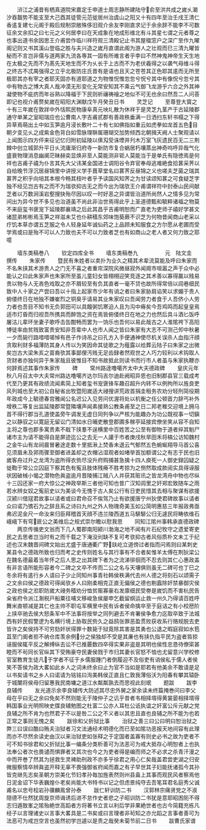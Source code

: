 <!-- { "loadSidebar": true } -->
　　浒江之浦昔有栖真道院宋嘉定壬申道士周志静所建陆守俞至洪共成之嵗乆潮汐吞齧势不能支至大己酉其徒管元范徙居州治虞山之阳又十有四年至治壬戌王清仁香逺复建七元阁于殿后规制崇敞殊侈旧观介余友李刚直求记于余余辞不能李不可数征余文余扣之曰七元之义何居李曰在天成象在地成形维北有斗其星七谓之元者尊之也事出道书余因思王介甫尝作临川祥符观三清殿记止书其屋楹窓户之深广至作九曜阁记则又书其溪山登临之胜与夫兴造之嵗月直谓此阁为游人之壮观而巳三清九曜皆秘而不言岂非儒与道两家九流各専其一固有所难言者乎李曰不然神鬼神帝生天生地在太极之先而不为髙先天地生而不为乆长于上古而不为老伏羲得之以袭气母维斗得之终古不忒禺强得之立乎北极防庄氏昔有是语也且天之苍苍其正色耶其逺而无所至极耶其亦有宰之者耶天固亦有道耶道之为物惟怳惟忽忽兮怳兮其中有像怳兮忽兮其中有物古之博大真人哉冲漠无形变化无常安知其不乘云气御飞龙游乎六合之外其神凝使物不疵疠而年谷熟以降福于下民则祈禳祷禬之地似不可无也余曰然吾二人问荅即记也视介甫赘矣嵗在昭阳大渊献戊午月癸丑日书
　　灵芝记
　　至尊登大寳之十有三年嵗在敦牂中外恬熙民物康阜真元坱圠散为休祥于是灵芝九茎产于古延陵郡通守单某之室昭瑞应也公曹南人字吉甫贰郡有善政秩垂满一日洒扫东轩书榻之下得异草焉萌出土中如玉笋逾月浸长敷叶二十有七如佛指如重云如虎拳如龙首五色目朝夕变见乆之成紫金色背白如雪脉理聨属珊瑚交加势倾西北朝揖天阙人士聚观请以上闻图示四方伻来征记忆归附初延陵以傃刄受诛堙井刋木万室飞灰遗民百无二三荆棘中创立城郭升平日乆流庸渐归府寺一新防市复合蜗居朽壤蒸出神奇呜呼异哉气化盛衰物理消息幽阒茫昧赫奕显焕非至人莫能测非钜人莫能当于是单氏有隐徳焉是何祥也吉甫子禧为仆言其先大父讳某金国进士调阳谷令弃官奉母逃难絶食拾葚采荠以自给晚节浮沉居昼锦里中讲授义学手葺草堂名曰葚荠反昼锦之义也嗟夫芝菌之瑞其葚荠之积乎向培其本根今畅其枝叶者乎予读国风知荠之为甘读颂知葚之可食疑芝字独不经见岂古有之而不为瑞欤抑古无之而今出为瑞欤王介甫谓祥符中封泰山民间献芝者以万数涧溪岩壑搜抉殆尽因以叹一时好恶之异谓皆治道所尚然人之情多见为常间出为异今世不多见也治道虽不尚此非治世焉得此乎上圣道德甄和毓粹诸福之物莫不来庭玺书褒宠下延陵郡襄靖之后此其昌乎吉甫明恕而广直老为吏师子禧好学甚文诸昆弟彬彬焉玉笋之祥滋未艾也仆耕穑东郊味饱葵蕨不识芝为何物昔闻商山老采以疗饥本草亦谓五芝服之令人轻身延年诚仙药之上品顾未知服食之方尔愿从老圃而受学焉或曰是殆不可以人力致也夫不可以力致者芝也有如商山之老人者又何力致之耶噫













　　墙东类稿巻八
　　钦定四库全书
　　墙东类稿巻九　　　　　元　陆文圭　撰传
　　朱家传
　　暨民有朱姓者以卖扑为业久之精其术辈流莫能及呼曰朱家而不名朱挟其术游贵人之门无不喜之者重帘深院风微昼寂外闻阛市喧嚣之声于众中必能认之曰此朱家声也朱家所至虽儿童妇女皆栩栩迎笑竞逐之其术善以寡得赢以贱易贵以物与人无吝色戏取之亦不屑较至有负其直者一毫不贷也故所得常倍以闾巷细民致中人十家之产尝曰吾以十指上起家市少年有诮之者曰朱家胁肩谄笑以求媚于贵人俯偻终日在地独不嫌崔烈之铜臭乎请易其业朱家叹曰吾闻劳力者食于人吾侪小人劳力者也吾目不知书无负郭田可以具饘粥饥寒迫人且为沟中瘠矣今吾鸡鸣而起皇皇焉适市灯昏而归视吾所携具而醉饱之资在焉皆俯偻终日在地之力也然后具斗酒匕饭呼屠沽儿辈环坐妻子歌呼击缶酣畅而罢为一饷乐也吾何以易此哉古之人淮隂袴下高阳博徒率由贫贱致富贵安知非吾辈中人也市人闻之皆曰朱家有大志不可测己夘中秋暑一夕而毙行路唶唶嗟悼有邑子作诗吊之曰孔方入手便通神使尽机关误杀人血指汗顔贪取利财多福薄防其身人传以为笑因命其徒歌之为薤露以给葬云陆子曰朱家之出微矣岂古大梁朱亥之苗裔欤其事鄙俚汚贱无足齿録者然观世之人巧力较利以术钩取人货财者亦独何异于朱家哉且彼惟目不知书故抵此则读书而行市人者虽与朱家执鞭亦何辞焉述其事作朱家传
　　碑
　　常州路逹噜噶齐太中大夫德政碑
　　皇庆元年秋八月召太中大夫常州路达噜噶齐达尔玛吉尔迪赴阙昭异恩也旧制郡县官三载成考代至乃更其有政绩流闻素简上知者玺书宠褒锋车趣召超升内转不以例拘所以旌良吏风列城也至大初公自秘省出牧暨阳嵗适大祲搜讲荒政首捐圭租务农劝分轻刑简役期年政成今上毓德春宫雅闻公名迟公入见劳问优渥将处以机衡之任公顿首力辞丐补外增秩二等复出监延陵郡常暨隣壤声闻素接熟公教条甫至之日二邦老稚交迎境上拥马首不得行郡当孔道使盖旁午调发无虚日同列争以严核为能趣办为功公既视事一切鎭之以静驭之以寛庭无留讼门清如水日晡吏散登郡圃多稼亭延接宾僚坐笑从容不自知主将之尊也郡多寓贵素不戢下挟羣不逞横里中百姓苦之公至有御物于道者捽其魁尸诸市主为请不能得自是屏迹迄公之去无一人讙于市者庚戌秋旱田禾将槁公访知魏村之金牛山有龙祠晨冒暑途走数十里抵湫上焚香未退云气郁然五色蜿蜒翔导马首公喜见须眉未及郛雨骤至御者进盖却之衣帽沾湿观者如堵举首加额谓公之有志于民也旧嵗客舟过升之龙湾为盗所得衣赀尽没升府购捕甚急擒十四人庾死一人御史録囚疑之徙鞫于常公立囚庭下察其色有寃且肢体残瘠不胜考掠为之恻然取成款阅实具得诬服状因破械小愒之潜物色眞盗逾月晋陵捕江贼八人并获其赃讯之皆龙湾舟中物也尽纵十三囚还家一府大惊公之神政举斯三者他可知也昔广汉知闾里之奸郑宏致随车之雨若水辨女奴之寃前史以为美谈今无愧于古人矣公行有日吏民惜其去相与聚谋有欲援汉颍川借冦君故事以请者或曰君命召不俟驾乃止有欲援唐宁州狄使君碑故事以请者众曰诺乃镌石为之辞且系之诗曰九州之外人物瑰奇美玉如公简明惠慈三年报政弗亟弗迟泥金尺一命汝来归臣拜稽首天顔不违兰陵西道五马騑騑公归无遽民将畴依维石峨峨下有穹匪公之美维后之规式崇尔瞻以慰我思
　　同知江隂州事韩承直德政碑
　　两京传循吏文翁而下几人蜀郡南阳颍川渤海之地不闻有片石纪牧守之遗爱寄吏民之去思者岂当时有之而千载之下淹没刓缺不复可考欤抑古者风俗质朴文未工于纪述也汉末魏晋间碑文始出尤盛于唐通衢广野趺屹立道傍过者指而问焉则曰某刺史某县令之德政所致也归而考之史传则姓名与其行事有不合者矣惟羊太傅在荆狄梁公在魏名德最着当年怀之后人思之出其碑下者为之流涕徘徊而不忍去则其仁心惠政盖有非言语所能形容者今二碑之文卒不传而二公之名与天壤俱则虽无二碑可也丁巳之冬余将有逺行乡人请曰子少止同知州事青社韩侯秩满代去州人德之将刻石以颂需子之文余曰侯之德政可得闻欤乡人曰刚柔相克正直无偏侯之德也剔蠧除奸禁暴御灾侯之政也侯之涖职防嵗大祲务穑劝分恤贫赈寡豪右发廪细民受劵是嵗饥而不害杭民告籴省府令派江淛税戸船粟往哺文移峻急侯屡申乞截留纲运止救一州久乃得请百姓呼舞米直顿减是其仁也主帅不职屯军横里中民有诉者侯命擒卒至于庭诘之有小校厯阶上挟卒驰去侯大怒条军中不法事将按举之同列避去不肯署侯争愈力迄取卒致于法城西有奸民假警逻为名横行境上胁取民赀久之益鸱张罪恶盈贯败获收系行赂规脱去吏皆许之矣侯持不可穷劾奸状得罪十数毙于狱竟除其害是其勇也公退之暇庭寂如水苞苴至门阍者拒不纳仓库羡余例分之侯独却不受是其亷也有挟仇指平民为盗者笞掠诬服侯辄平反之解缚纵去讼不已推覈数四卒得实果非盗是其明也侯性忠恳待僚寀甚睦而不茍同长官纵其下受贿豪夺民妻侯戮于市归其妻长官怒不恤也尤留意兴学校修官室教育生徒凡于学者不征于乡儒服踵门者倒履迎不及俗吏有诮侯私于儒人者侯笑不答侯为政大畧如此乡人之词未终余曰止为官不当如是耶若有他美余不敢请是足以书矣请书之乡人曰诺请为铭铭曰洵美韩侯正直且仁敦我薄俗沃为阳春有攀其辕卧于城闉将侯毋归留惠我民南墉之道江水粼粼孰去而思视此刻珉
　　题跋
　　跋李良辅传
　　友光道示余李良辅传大防述其尽忠外舅之家余读未终篇掩巻问曰李父母在乎曰无之余曰免矣不然则能无于陵仲子之讥乎昔者韦相择壻得黄裳晏相择壻得韩国事业光明照映史牒良辅勉图之杜富二公亦人耳杜公诋执谊之奸富公斥元献之党良辅之所不肯为也然君子不以是咎二公之不义者以其忠且直也良辅之所不能为也若正常之事则无愧之矣
　　跋徐和父折狱比事
　　治狱之善三曰公曰明曰恕治狱之弊三曰误曰酷曰贿夫治狱者习文法通经术明德化而已至如隂功恶报天地间容有此理而亦不尽然余读史由汉以来治狱吏如张释之于定国者盖寡有则史必书之故为吏者不可不知书徐君和父折狱比事一编条分类析善可为法恶可为戒大抵存心明恕者上也执法奉公者次也畏谴而惧罪者又其次也今之为吏者得是编而师之不必求之杀青汗漫之中而开巻了然其为拯救生灵裨助刑政不亦多乎徐君之用心仁矣哉盖君尝吏湖之归安微服察情卒辨眞盗开释无辜不畏强御省府闻而嘉之有子早世其子妇能抚诸孤今其孙皆克继先志矣圣朝方崇美化节妇孝孙毎加旌表然则州县盍上其事而观民风者察焉他日泥金诏下华表巍煌仆老矣尚能大书特书以记之但虑景纯夺去吾笔耳君名庭秀父诚甫名以忠号桧岩孙骥麟鳯曾孙泰
　　跋仁轩训防二书
　　汉郭林宗痛贤党之不淑隠德不仕然犹周旋京师诲诱后进不怠作史者悲之子昭训防二书犹是意耶昭困阨不得志归遁敔峯之隂殆絶世高蹈者方将著书立言以利后学非果絶世者也古今简籍充栋凡经子以言理诸史以言事大畧具是二书矣或曰言理者非茍知之亦允蹈之言事者善可为法恶可为戒岂空言也虽然初学岂遽以是责之哉癸未菊节前二日书
　　跋曹氏家谱
